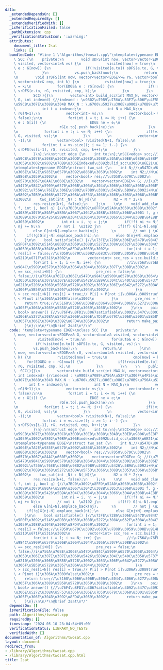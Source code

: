```yaml
---
data:
  _extendedDependsOn: []
  _extendedRequiredBy: []
  _extendedVerifiedWith: []
  _isVerificationFailed: false
  _pathExtension: cpp
  _verificationStatusIcon: ':warning:'
  attributes:
    document_title: 2sat
    links: []
  bundledCode: "#line 1 \"Algorithms/twosat.cpp\"\ntemplate<typename EDGE>\nclass\
    \ SCC {\n    private:\n        void sDFS(int now, vector<vector<EDGE>>& G, vector<bool>&\
    \ visited, vector<int>& vs) {\n            visited[now] = true;\n            for(auto&\
    \ e : G[now]) {\n                if(!visited[e.to]) sDFS(e.to, G, visited, vs);\n\
    \            }\n            vs.push_back(now);\n            return;\n        }\n\
    \n        void srDFS(int now, vector<vector<EDGE>>& rG, vector<bool>& rvisited,\
    \ vector<int>& cmp, int k) {\n            rvisited[now] = true;\n            cmp[now]\
    \ = k;\n            for(EDGE& e : rG[now]) {\n                if(!rvisited[e.to])\
    \ srDFS(e.to, rG, rvisited, cmp, k);\n            }\n        }\n    \n    public:\n\
    \        SCC(){}\n        vector<int> build_scc(int MAX_N, vector<vector<EDGE>>&\
    \ G, int indexed) {//indexed : \u9802\u70B9\u756A\u53F7\u306F\u4F55\u304B\u3089\
    \u59CB\u307E\u308B\u304B MAX_N : \u6700\u5927\u306E\u9802\u70B9\u756A\u53F7\n\
    \            int t = indexed;\n            int N = MAX_N;\n            vector<vector<EDGE>>\
    \ rG(N+1);\n            vector<int> vs;\n            vector<bool> visited(N+1,\
    \ false);\n\n            for(int i = t; i <= N; i++) {\n                for(EDGE&\
    \ e : G[i]) {\n                    EDGE ne = e;\n                    ne.to = i;\n\
    \                    rG[e.to].push_back(ne);\n                }\n            }\n\
    \n            for(int i = t; i <= N; i++) {\n                if(!visited[i])sDFS(i,\
    \ G, visited, vs);\n            }\n        \n            vector<int> cmp(N+1,\
    \ -1);\n            vector<bool> rvisited(N+1, false);\n            int k = 1;\n\
    \            for(int i = vs.size(); i >= 1; i--) {\n                if(!rvisited[vs[i-1]])\
    \ srDFS(vs[i-1], rG, rvisited, cmp, k++);\n            }\n            return cmp;\n\
    \        }\n};\n\nstruct edge {\n    int to;\n};\nSCC<edge> scc;//1\u304B\u3089\
    \u59CB\u307E\u308B\u30C8\u30DD\u30ED\u30B8\u30AB\u30EB\u9806\u5E8F\u3092\u8FD4\
    \u3059\u3002\u9802\u70B9\u306Eindexed\u3092bulid_scc\u306B\u6E21\u3059\u3002\n\
    \ntemplate<typename EDGE>\nstruct two_sat {\n    int N;//\u547D\u984C\u5909\u6570\
    \u306E\u7A2E\u985E\u6570\u3092\u8868\u3059\u3002\n    int N2;//N\u306E2\u500D\u3092\
    \u8868\u3059\u3002\n    vector<bool> res;//\u7D50\u679C\u3002\n    bool pre_res;//answer\u95A2\
    \u6570\u3067\u8AAC\u660E\u3002\n    vector<vector<EDGE>> G; //i\u756A\u76EE\u306E\
    \u547D\u984C\u5909\u6570\u306B\u3064\u3044\u3066\u3001\u305D\u306E\u307E\u307E\
    \u3092i\u756A\u76EE\u306E\u9802\u70B9\u3001\u5426\u5B9A\u3092i+N\u756A\u76EE\u306E\
    \u9802\u70B9\u306B\u5272\u308A\u5F53\u3066\u308B\u3053\u3068\u306B\u3059\u308B\
    \u3002\n    two_sat(int _N) : N(_N){\n        N2 = N * 2;\n        G.resize(N2+1);\n\
    \        res.resize(N+1, false);\n    };\n    \n\n    void add_clause(int i, bool\
    \ f, int j, bool g) {//\u7BC0\u3092\u8FFD\u52A0\u3059\u308B\u3002f, g = true\u306A\
    \u3089\u3070\u80AF\u5B9A\u3067\u3042\u308B\u3053\u3068\u3001 f, g = false\u306A\
    \u3089\u3070\u5426\u5B9A\u304C\u3064\u3044\u3066\u3044\u308B\u4E8B\u3092\u8868\
    \u3059\u3002\n        int ni = i, nj = j;\n        if(!f) ni += N;\n        if(!g)\
    \ nj += N;\n        // not i  \u2192 j\n        if(!f) G[ni-N].emplace_back(nj);\n\
    \        else G[ni+N].emplace_back(nj);      \n        // not j \u2192 i\n   \
    \     if(!g)G[nj-N].emplace_back(ni);\n        else G[nj+N].emplace_back(ni);\n\
    \    }\n\n    bool satisfiable() {//\u73FE\u72B6\u306E\u547D\u984C\u8AD6\u7406\
    \u5F0F\u3092\u5145\u8DB3\u3059\u308B\u5272\u308A\u632F\u308A\u304C\u5B58\u5728\
    \u3059\u308B\u304B\u3092\u8FD4\u3059\u3002\n        for(int i = 1; i <= N; i++)\
    \ res[i] = false;//\u7D50\u679C\u3092\u683C\u7D0D\u3059\u308B\u914D\u5217\u306E\
    \u521D\u671F\u5316\u3002\n        vector<int> scc_res = scc.build_scc(N2, G, 1);\n\
    \        for(int i = 1; i <= N; i++) {\n            //i\u756A\u76EE\u306E\u547D\
    \u984C\u5909\u6570\u306B\u3064\u3044\u3066\u307F\u308B\u3002\n            if(scc_res[i]\
    \ == scc_res[i+N]) {\n                pre_res = false;\n                return\
    \ false;//i\u756A\u76EE\u306E\u547D\u984C\u5909\u6570\u306B\u3064\u3044\u3066\u3001\
    \u305D\u306E\u307E\u307E\u3068\u5426\u5B9A\u304C\u540C\u3058\u5F37\u9023\u7D50\
    \u6210\u5206\u306B\u5B58\u5728\u3002\u3053\u306E\u6642\u5272\u308A\u632F\u308A\
    \u306F\u5B58\u5728\u3057\u306A\u3044\u3002\n            }\n            if(scc_res[i]\
    \ > scc_res[i+N]) res[i] = true;// P[i] > P[not i]\u306A\u3089true\u3002 P[i]\
    \ < P[not i]\u306A\u3089false\u3002\n        }\n        pre_res = true;\n    \
    \    return true;//\u5168\u3066\u306B\u3064\u3044\u3066\u5272\u308A\u632F\u308C\
    \u305F\u306A\u3089\u5B58\u5728\u3059\u308B\u3002\n    }\n\n    pair<vector<bool>,\
    \ bool> answer() {//\u76F4\u8FD1\u3067satisfiable\u3092\u547C\u3093\u3060\u6642\
    \u306E\u5272\u308A\u5F53\u3066\u306E\u7D50\u679C\u3068\u3001\u5B58\u5728\u3057\
    \u305F\u306E\u304B\u3092\u8FD4\u3059\u3002\n        return make_pair(res, pre_res);\n\
    \    }\n};\n\n/*\n@brief 2sat\n*/\n"
  code: "template<typename EDGE>\nclass SCC {\n    private:\n        void sDFS(int\
    \ now, vector<vector<EDGE>>& G, vector<bool>& visited, vector<int>& vs) {\n  \
    \          visited[now] = true;\n            for(auto& e : G[now]) {\n       \
    \         if(!visited[e.to]) sDFS(e.to, G, visited, vs);\n            }\n    \
    \        vs.push_back(now);\n            return;\n        }\n\n        void srDFS(int\
    \ now, vector<vector<EDGE>>& rG, vector<bool>& rvisited, vector<int>& cmp, int\
    \ k) {\n            rvisited[now] = true;\n            cmp[now] = k;\n       \
    \     for(EDGE& e : rG[now]) {\n                if(!rvisited[e.to]) srDFS(e.to,\
    \ rG, rvisited, cmp, k);\n            }\n        }\n    \n    public:\n      \
    \  SCC(){}\n        vector<int> build_scc(int MAX_N, vector<vector<EDGE>>& G,\
    \ int indexed) {//indexed : \u9802\u70B9\u756A\u53F7\u306F\u4F55\u304B\u3089\u59CB\
    \u307E\u308B\u304B MAX_N : \u6700\u5927\u306E\u9802\u70B9\u756A\u53F7\n      \
    \      int t = indexed;\n            int N = MAX_N;\n            vector<vector<EDGE>>\
    \ rG(N+1);\n            vector<int> vs;\n            vector<bool> visited(N+1,\
    \ false);\n\n            for(int i = t; i <= N; i++) {\n                for(EDGE&\
    \ e : G[i]) {\n                    EDGE ne = e;\n                    ne.to = i;\n\
    \                    rG[e.to].push_back(ne);\n                }\n            }\n\
    \n            for(int i = t; i <= N; i++) {\n                if(!visited[i])sDFS(i,\
    \ G, visited, vs);\n            }\n        \n            vector<int> cmp(N+1,\
    \ -1);\n            vector<bool> rvisited(N+1, false);\n            int k = 1;\n\
    \            for(int i = vs.size(); i >= 1; i--) {\n                if(!rvisited[vs[i-1]])\
    \ srDFS(vs[i-1], rG, rvisited, cmp, k++);\n            }\n            return cmp;\n\
    \        }\n};\n\nstruct edge {\n    int to;\n};\nSCC<edge> scc;//1\u304B\u3089\
    \u59CB\u307E\u308B\u30C8\u30DD\u30ED\u30B8\u30AB\u30EB\u9806\u5E8F\u3092\u8FD4\
    \u3059\u3002\u9802\u70B9\u306Eindexed\u3092bulid_scc\u306B\u6E21\u3059\u3002\n\
    \ntemplate<typename EDGE>\nstruct two_sat {\n    int N;//\u547D\u984C\u5909\u6570\
    \u306E\u7A2E\u985E\u6570\u3092\u8868\u3059\u3002\n    int N2;//N\u306E2\u500D\u3092\
    \u8868\u3059\u3002\n    vector<bool> res;//\u7D50\u679C\u3002\n    bool pre_res;//answer\u95A2\
    \u6570\u3067\u8AAC\u660E\u3002\n    vector<vector<EDGE>> G; //i\u756A\u76EE\u306E\
    \u547D\u984C\u5909\u6570\u306B\u3064\u3044\u3066\u3001\u305D\u306E\u307E\u307E\
    \u3092i\u756A\u76EE\u306E\u9802\u70B9\u3001\u5426\u5B9A\u3092i+N\u756A\u76EE\u306E\
    \u9802\u70B9\u306B\u5272\u308A\u5F53\u3066\u308B\u3053\u3068\u306B\u3059\u308B\
    \u3002\n    two_sat(int _N) : N(_N){\n        N2 = N * 2;\n        G.resize(N2+1);\n\
    \        res.resize(N+1, false);\n    };\n    \n\n    void add_clause(int i, bool\
    \ f, int j, bool g) {//\u7BC0\u3092\u8FFD\u52A0\u3059\u308B\u3002f, g = true\u306A\
    \u3089\u3070\u80AF\u5B9A\u3067\u3042\u308B\u3053\u3068\u3001 f, g = false\u306A\
    \u3089\u3070\u5426\u5B9A\u304C\u3064\u3044\u3066\u3044\u308B\u4E8B\u3092\u8868\
    \u3059\u3002\n        int ni = i, nj = j;\n        if(!f) ni += N;\n        if(!g)\
    \ nj += N;\n        // not i  \u2192 j\n        if(!f) G[ni-N].emplace_back(nj);\n\
    \        else G[ni+N].emplace_back(nj);      \n        // not j \u2192 i\n   \
    \     if(!g)G[nj-N].emplace_back(ni);\n        else G[nj+N].emplace_back(ni);\n\
    \    }\n\n    bool satisfiable() {//\u73FE\u72B6\u306E\u547D\u984C\u8AD6\u7406\
    \u5F0F\u3092\u5145\u8DB3\u3059\u308B\u5272\u308A\u632F\u308A\u304C\u5B58\u5728\
    \u3059\u308B\u304B\u3092\u8FD4\u3059\u3002\n        for(int i = 1; i <= N; i++)\
    \ res[i] = false;//\u7D50\u679C\u3092\u683C\u7D0D\u3059\u308B\u914D\u5217\u306E\
    \u521D\u671F\u5316\u3002\n        vector<int> scc_res = scc.build_scc(N2, G, 1);\n\
    \        for(int i = 1; i <= N; i++) {\n            //i\u756A\u76EE\u306E\u547D\
    \u984C\u5909\u6570\u306B\u3064\u3044\u3066\u307F\u308B\u3002\n            if(scc_res[i]\
    \ == scc_res[i+N]) {\n                pre_res = false;\n                return\
    \ false;//i\u756A\u76EE\u306E\u547D\u984C\u5909\u6570\u306B\u3064\u3044\u3066\u3001\
    \u305D\u306E\u307E\u307E\u3068\u5426\u5B9A\u304C\u540C\u3058\u5F37\u9023\u7D50\
    \u6210\u5206\u306B\u5B58\u5728\u3002\u3053\u306E\u6642\u5272\u308A\u632F\u308A\
    \u306F\u5B58\u5728\u3057\u306A\u3044\u3002\n            }\n            if(scc_res[i]\
    \ > scc_res[i+N]) res[i] = true;// P[i] > P[not i]\u306A\u3089true\u3002 P[i]\
    \ < P[not i]\u306A\u3089false\u3002\n        }\n        pre_res = true;\n    \
    \    return true;//\u5168\u3066\u306B\u3064\u3044\u3066\u5272\u308A\u632F\u308C\
    \u305F\u306A\u3089\u5B58\u5728\u3059\u308B\u3002\n    }\n\n    pair<vector<bool>,\
    \ bool> answer() {//\u76F4\u8FD1\u3067satisfiable\u3092\u547C\u3093\u3060\u6642\
    \u306E\u5272\u308A\u5F53\u3066\u306E\u7D50\u679C\u3068\u3001\u5B58\u5728\u3057\
    \u305F\u306E\u304B\u3092\u8FD4\u3059\u3002\n        return make_pair(res, pre_res);\n\
    \    }\n};\n\n/*\n@brief 2sat\n*/"
  dependsOn: []
  isVerificationFile: false
  path: Algorithms/twosat.cpp
  requiredBy: []
  timestamp: '2024-05-10 23:04:54+09:00'
  verificationStatus: LIBRARY_NO_TESTS
  verifiedWith: []
documentation_of: Algorithms/twosat.cpp
layout: document
redirect_from:
- /library/Algorithms/twosat.cpp
- /library/Algorithms/twosat.cpp.html
title: 2sat
---
```

